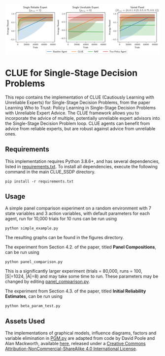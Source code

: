 ![alt text](images/panel_comparison.png "Agent performance comparison across different panels of experts")
# CLUE for Single-Stage Decision Problems
This repo contains the implementation of CLUE (Cautiously Learning with Unreliable Experts) for Single-Stage Decision Problems, from the paper Learning Who to Trust: Policy Learning in Single-Stage Decision Problems with Unreliable Expert Advice. The CLUE framework allows you to incorporate the advice of multiple, potentially unreliable expert advisors into the Single-Stage Decision Problem loop. CLUE agents can benefit from advice from reliable experts, but are robust against advice from unreliable ones.

## Requirements
This implementation requires Python 3.8.6+, and has several dependencies, listed in [requirements.txt](requirements.txt). To install all dependencies, execute the following command in the main CLUE_SSDP directory.
```setup
pip install -r requirements.txt
```

## Usage
A simple panel comparison experiment on a random environment with 7 state variables and 3 action variables, with default parameters for each agent, run for 10,000 trials for 10 runs can be run using
```panel
python simple_example.py
```
The resulting graphs can be found in the figures directory.

The experiment from Section 4.2. of the paper, titled **Panel Compositions**, can be run using
```panel_comparison
python panel_comparison.py
```
This is a significantly larger experiment (trials = 80,000, runs = 100, |S|=1024, |A|=8) and may take some time to run. These parameters may be changed by editing [panel_comparison.py](panel_comparison.py).

The experiment from Section 4.3. of the paper, titled **Initial Reliability Estimates**, can be run using
```beta_param_test
python beta_param_test.py
```

## Assets Used
The implementations of graphical models, influence diagrams, factors and variable elimination in [PGM.py](CLUE/PGM.py) are adapted from code by David Poole and Alan Mackworth, available [here](https://artint.info/AIPython/), released under a [Creative Commons Attribution-NonCommercial-ShareAlike 4.0 International License](https://creativecommons.org/licenses/by-nc-sa/4.0/deed.en_US).
